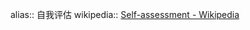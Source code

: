 alias:: 自我评估
wikipedia:: [Self-assessment - Wikipedia](https://en.wikipedia.org/wiki/Self-assessment)
